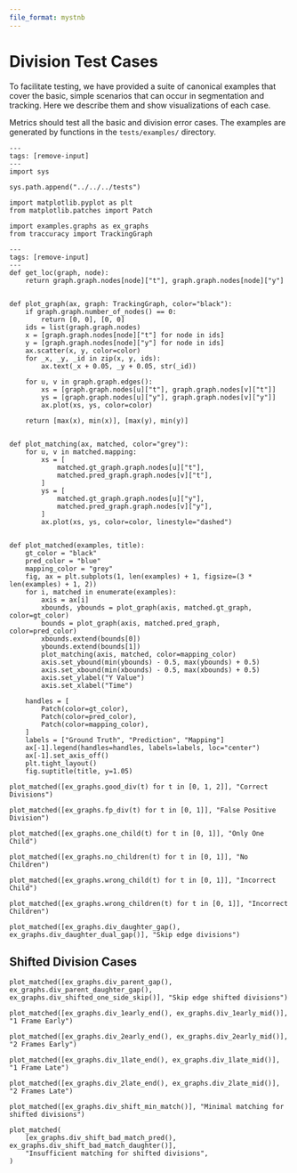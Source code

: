 ```yaml
---
file_format: mystnb
---
```

# Division Test Cases


To facilitate testing, we have provided a suite of canonical examples that
cover the basic, simple scenarios that can occur in segmentation and tracking.
Here we describe them and show visualizations of each case.

Metrics should test all the basic and division error cases. The examples are generated by
functions in the `tests/examples/` directory.

```{code-cell} ipython3
---
tags: [remove-input]
---
import sys

sys.path.append("../../../tests")

import matplotlib.pyplot as plt
from matplotlib.patches import Patch

import examples.graphs as ex_graphs
from traccuracy import TrackingGraph
```

```{code-cell} ipython3
---
tags: [remove-input]
---
def get_loc(graph, node):
    return graph.graph.nodes[node]["t"], graph.graph.nodes[node]["y"]


def plot_graph(ax, graph: TrackingGraph, color="black"):
    if graph.graph.number_of_nodes() == 0:
        return [0, 0], [0, 0]
    ids = list(graph.graph.nodes)
    x = [graph.graph.nodes[node]["t"] for node in ids]
    y = [graph.graph.nodes[node]["y"] for node in ids]
    ax.scatter(x, y, color=color)
    for _x, _y, _id in zip(x, y, ids):
        ax.text(_x + 0.05, _y + 0.05, str(_id))

    for u, v in graph.graph.edges():
        xs = [graph.graph.nodes[u]["t"], graph.graph.nodes[v]["t"]]
        ys = [graph.graph.nodes[u]["y"], graph.graph.nodes[v]["y"]]
        ax.plot(xs, ys, color=color)

    return [max(x), min(x)], [max(y), min(y)]


def plot_matching(ax, matched, color="grey"):
    for u, v in matched.mapping:
        xs = [
            matched.gt_graph.graph.nodes[u]["t"],
            matched.pred_graph.graph.nodes[v]["t"],
        ]
        ys = [
            matched.gt_graph.graph.nodes[u]["y"],
            matched.pred_graph.graph.nodes[v]["y"],
        ]
        ax.plot(xs, ys, color=color, linestyle="dashed")


def plot_matched(examples, title):
    gt_color = "black"
    pred_color = "blue"
    mapping_color = "grey"
    fig, ax = plt.subplots(1, len(examples) + 1, figsize=(3 * len(examples) + 1, 2))
    for i, matched in enumerate(examples):
        axis = ax[i]
        xbounds, ybounds = plot_graph(axis, matched.gt_graph, color=gt_color)
        bounds = plot_graph(axis, matched.pred_graph, color=pred_color)
        xbounds.extend(bounds[0])
        ybounds.extend(bounds[1])
        plot_matching(axis, matched, color=mapping_color)
        axis.set_ybound(min(ybounds) - 0.5, max(ybounds) + 0.5)
        axis.set_xbound(min(xbounds) - 0.5, max(xbounds) + 0.5)
        axis.set_ylabel("Y Value")
        axis.set_xlabel("Time")

    handles = [
        Patch(color=gt_color),
        Patch(color=pred_color),
        Patch(color=mapping_color),
    ]
    labels = ["Ground Truth", "Prediction", "Mapping"]
    ax[-1].legend(handles=handles, labels=labels, loc="center")
    ax[-1].set_axis_off()
    plt.tight_layout()
    fig.suptitle(title, y=1.05)
```

```{code-cell} ipython3
plot_matched([ex_graphs.good_div(t) for t in [0, 1, 2]], "Correct Divisions")
```

```{code-cell} ipython3
plot_matched([ex_graphs.fp_div(t) for t in [0, 1]], "False Positive Division")
```

```{code-cell} ipython3
plot_matched([ex_graphs.one_child(t) for t in [0, 1]], "Only One Child")
```

```{code-cell} ipython3
plot_matched([ex_graphs.no_children(t) for t in [0, 1]], "No Children")
```

```{code-cell} ipython3
plot_matched([ex_graphs.wrong_child(t) for t in [0, 1]], "Incorrect Child")
```

```{code-cell} ipython3
plot_matched([ex_graphs.wrong_children(t) for t in [0, 1]], "Incorrect Children")
```

```{code-cell} ipython3
plot_matched([ex_graphs.div_daughter_gap(), ex_graphs.div_daughter_dual_gap()], "Skip edge divisions")
```

## Shifted Division Cases

```{code-cell} ipython3
plot_matched([ex_graphs.div_parent_gap(), ex_graphs.div_parent_daughter_gap(), ex_graphs.div_shifted_one_side_skip()], "Skip edge shifted divisions")
```

```{code-cell} ipython3
plot_matched([ex_graphs.div_1early_end(), ex_graphs.div_1early_mid()], "1 Frame Early")
```

```{code-cell} ipython3
plot_matched([ex_graphs.div_2early_end(), ex_graphs.div_2early_mid()], "2 Frames Early")
```

```{code-cell} ipython3
plot_matched([ex_graphs.div_1late_end(), ex_graphs.div_1late_mid()], "1 Frame Late")
```

```{code-cell} ipython3
plot_matched([ex_graphs.div_2late_end(), ex_graphs.div_2late_mid()], "2 Frames Late")
```

```{code-cell} ipython3
plot_matched([ex_graphs.div_shift_min_match()], "Minimal matching for shifted divisions")
```

```{code-cell} ipython3
plot_matched(
    [ex_graphs.div_shift_bad_match_pred(), ex_graphs.div_shift_bad_match_daughter()],
    "Insufficient matching for shifted divisions",
)
```
